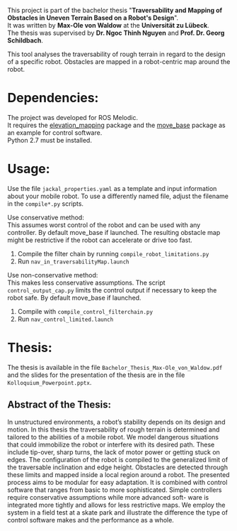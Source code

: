 <!--
# Bachelor_Thesis
Parametric mapping with a Jackal mobile robot
-->
<!-- #Info BA, time, Lübeck, Profs -->
This project is part of the bachelor thesis "**Traversability and Mapping of Obstacles in Uneven Terrain Based on a Robot's Design**".  
It was written by **Max-Ole von Waldow** at the **Universität zu Lübeck**.  
The thesis was supervised by **Dr. Ngoc Thinh Nguyen** and **Prof. Dr. Georg Schildbach**.

This tool analyses the traversability of rough terrain in regard to the design of a specific robot. Obstacles are mapped in a robot-centric map around the robot.

# Dependencies:
The project was developed for ROS Melodic.  
It requires the [elevation_mapping](https://github.com/ANYbotics/elevation_mapping) package and the [move_base](https://wiki.ros.org/move_base) package as an example for control software.  
Python 2.7 must be installed.

# Usage: 
Use the file `jackal_properties.yaml` as a template and input information about your mobile robot. 
To use a differently named file, adjust the filename in the `compile*.py` scripts.  

Use conservative method:  
This assumes worst control of the robot and can be used with any controller. By default move_base if launched. 
The resulting obstacle map might be restrictive if the robot can accelerate or drive too fast.  
1. Compile the filter chain by running `compile_robot_limitations.py`
2. Run `nav_in_traversabilityMap.launch`  

Use non-conservative method:  
This makes less conservative assumptions. The script `control_output_cap.py` limits the control output 
if necessary to keep the robot safe. By default move_base if launched.  
1. Compile with `compile_control_filterchain.py`
2. Run `nav_control_limited.launch`
	
# Thesis:
The thesis is available in the file `Bachelor_Thesis_Max-Ole_von_Waldow.pdf` and the slides for the presentation of the thesis are in the file `Kolloquium_Powerpoint.pptx`.
## Abstract of the Thesis:
In unstructured environments, a robot’s stability depends on its design and
motion. In this thesis the traversability of rough terrain is determined and
tailored to the abilities of a mobile robot. We model dangerous situations that
could immobilize the robot or interfere with its desired path. These include
tip-over, sharp turns, the lack of motor power or getting stuck on edges. The
configuration of the robot is compiled to the generalized limit of the traversable
inclination and edge height. Obstacles are detected through these limits and
mapped inside a local region around a robot.
The presented process aims to be modular for easy adaptation. It is combined 
with control software that ranges from basic to more sophisticated. Simple 
controllers require conservative assumptions while more advanced soft-
ware is integrated more tightly and allows for less restrictive maps. We employ
the system in a field test at a skate park and illustrate the difference the type of
control software makes and the performance as a whole.
